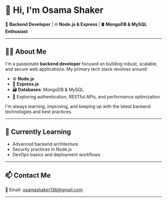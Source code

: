 # 👋 Hi, I'm Osama Shaker

🚀 **Backend Developer** | 🌐 **Node.js & Express** | 🛢️ **MongoDB & MySQL Enthusiast**

---

## 👨‍💻 About Me

I'm a passionate **backend developer** focused on building robust, scalable, and secure web applications. My primary tech stack revolves around:

- ⚙️ **Node.js**
- 🚏 **Express.js**
- 🗃️ **Databases**: MongoDB & MySQL
- 🔐 Exploring authentication, RESTful APIs, and performance optimization

I'm always learning, improving, and keeping up with the latest backend technologies and best practices.

---

## 🌱 Currently Learning

- Advanced backend architecture
- Security practices in Node.js
- DevOps basics and deployment workflows

---

## 📫 Contact Me

📧 Email: [osamashaker136@gmail.com](mailto:osamashaker136@gmail.com)

---

<!---
OsamaShaker0/OsamaShaker0 is a ✨ special ✨ repository because its `README.md` (this file) appears on your GitHub profile.
You can click the Preview link to take a look at your changes.
--->
